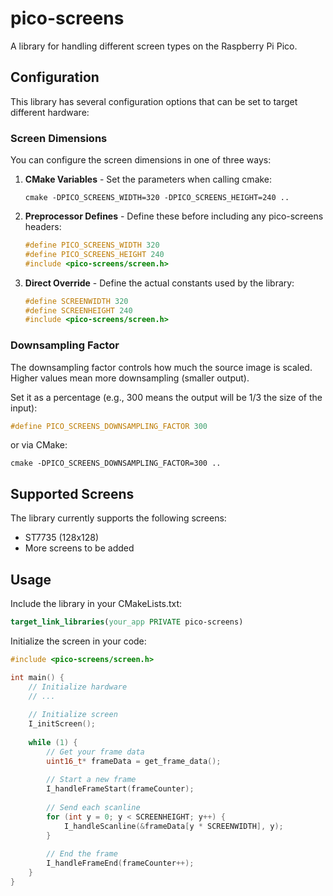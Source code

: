 # pico-screens

A library for handling different screen types on the Raspberry Pi Pico.

## Configuration

This library has several configuration options that can be set to target different hardware:

### Screen Dimensions

You can configure the screen dimensions in one of three ways:

1. **CMake Variables** - Set the parameters when calling cmake:
   ```
   cmake -DPICO_SCREENS_WIDTH=320 -DPICO_SCREENS_HEIGHT=240 ..
   ```

2. **Preprocessor Defines** - Define these before including any pico-screens headers:
   ```c
   #define PICO_SCREENS_WIDTH 320
   #define PICO_SCREENS_HEIGHT 240
   #include <pico-screens/screen.h>
   ```

3. **Direct Override** - Define the actual constants used by the library:
   ```c
   #define SCREENWIDTH 320
   #define SCREENHEIGHT 240
   #include <pico-screens/screen.h>
   ```

### Downsampling Factor

The downsampling factor controls how much the source image is scaled. Higher values mean more downsampling (smaller output).

Set it as a percentage (e.g., 300 means the output will be 1/3 the size of the input):

```c
#define PICO_SCREENS_DOWNSAMPLING_FACTOR 300
```

or via CMake:

```
cmake -DPICO_SCREENS_DOWNSAMPLING_FACTOR=300 ..
```

## Supported Screens

The library currently supports the following screens:
- ST7735 (128x128)
- More screens to be added

## Usage

Include the library in your CMakeLists.txt:

```cmake
target_link_libraries(your_app PRIVATE pico-screens)
```

Initialize the screen in your code:

```c
#include <pico-screens/screen.h>

int main() {
    // Initialize hardware
    // ...
    
    // Initialize screen
    I_initScreen();
    
    while (1) {
        // Get your frame data
        uint16_t* frameData = get_frame_data();
        
        // Start a new frame
        I_handleFrameStart(frameCounter);
        
        // Send each scanline
        for (int y = 0; y < SCREENHEIGHT; y++) {
            I_handleScanline(&frameData[y * SCREENWIDTH], y);
        }
        
        // End the frame
        I_handleFrameEnd(frameCounter++);
    }
}
``` 